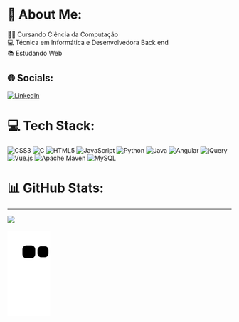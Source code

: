 # 💫 About Me:
👨‍🎓 Cursando Ciência da Computação<br>💻 Técnica em Informática e Desenvolvedora Back end<br>📚 Estudando Web<br>


## 🌐 Socials:
[![LinkedIn](https://img.shields.io/badge/LinkedIn-%230077B5.svg?logo=linkedin&logoColor=white)](https://www.linkedin.com/in/fernandacodes/) 

# 💻 Tech Stack:
![CSS3](https://img.shields.io/badge/css3-%231572B6.svg?style=plastic&logo=css3&logoColor=white) ![C](https://img.shields.io/badge/c-%2300599C.svg?style=plastic&logo=c&logoColor=white) ![HTML5](https://img.shields.io/badge/html5-%23E34F26.svg?style=plastic&logo=html5&logoColor=white) ![JavaScript](https://img.shields.io/badge/javascript-%23323330.svg?style=plastic&logo=javascript&logoColor=%23F7DF1E) ![Python](https://img.shields.io/badge/python-3670A0?style=plastic&logo=python&logoColor=ffdd54) ![Java](https://img.shields.io/badge/java-%23ED8B00.svg?style=plastic&logo=java&logoColor=white) ![Angular](https://img.shields.io/badge/angular-%23DD0031.svg?style=plastic&logo=angular&logoColor=white) ![jQuery](https://img.shields.io/badge/jquery-%230769AD.svg?style=plastic&logo=jquery&logoColor=white) ![Vue.js](https://img.shields.io/badge/vuejs-%2335495e.svg?style=plastic&logo=vuedotjs&logoColor=%234FC08D) ![Apache Maven](https://img.shields.io/badge/Apache%20Maven-C71A36?style=plastic&logo=Apache%20Maven&logoColor=white) ![MySQL](https://img.shields.io/badge/mysql-%2300f.svg?style=plastic&logo=mysql&logoColor=white)
# 📊 GitHub Stats:


---
[![](https://visitcount.itsvg.in/api?id=fernandacodes&icon=0&color=0)](https://visitcount.itsvg.in)

<!-- Proudly created with GPRM ( https://gprm.itsvg.in ) -->

  ![Snake animation](https://github.com/fernandacodes/fernandacodes/blob/output/github-contribution-grid-snake.svg)
